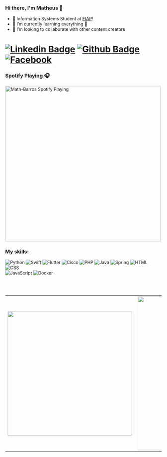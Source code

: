 ### Hi there, I'm Matheus 👋


- 🔭 Information Systems Student at [FIAP][fiap]!
- 🌱 I’m currently learning everything 🤣
- 👯 I’m looking to collaborate with other content creators

# [![Linkedin Badge](https://img.shields.io/badge/-LinkedIn-0077B5?style=flat&logo=Linkedin&logoColor=white&link=https://www.linkedin.com/in/mathbarros/)](https://www.linkedin.com/in/mathbarros/) [![Github Badge](https://img.shields.io/badge/-Github-242A2D?style=flat&logo=Github&logoColor=white&link=https://github.com/Math-Barros/)](https://github.com/Math-Barros/) [![Facebook](https://img.shields.io/badge/-facebook-0077B5?style=flat&logo=facebook&logoColor=white&link=https://www.facebook.com/MathBarros711/)](https://www.facebook.com/MathBarros711/) 


### Spotify Playing 🎧
[<img src="https://novatorem-khaki.vercel.app/api/spotify.py" alt="Math-Barros Spotify Playing" width="500" />](https://open.spotify.com/user/223ehub556bcyvrs42spz755i)


### My skills:

![Python](https://img.shields.io/badge/-Python-0077B5?style=flat&logoColor=white&logo=python) ![Swift](https://img.shields.io/badge/-Swift-ffdd19?style=flat&logoColor=white&logo=swift&color=FFA500) ![Flutter](https://img.shields.io/badge/-flutter-45D1FD?style=flat&logoColor=white&logo=flutter) ![Cisco](https://img.shields.io/badge/-cisco-FFFAFA?style=flat&logoColor=blue&logo=cisco) ![PHP](https://img.shields.io/badge/-php-7478AE?style=flat&logoColor=white&logo=php) ![Java](https://img.shields.io/badge/-Java-ff961f?style=flat&logoColor=white&logo=java) ![Spring](https://img.shields.io/badge/-Spring-00d10d?style=flat&logoColor=white&logo=spring) ![HTML](https://img.shields.io/badge/-HTML-ff0d00?style=flat&logoColor=white&logo=html5) ![CSS](https://img.shields.io/badge/-CSS-196eff?style=flat&logoColor=white&logo=css3) <br/> ![JavaScript](https://img.shields.io/badge/-JavaScript-ffdd19?style=flat&logoColor=white&logo=javascript) ![Docker](https://img.shields.io/badge/-docker-1090D1?style=flat&logoColor=white&logo=docker) 

<br />
<br />

<center>
  <table>
    <tr>
        <td><img width="400px" align="left" src="https://github-readme-stats.vercel.app/api/top-langs/?username=Math-Barros&theme=tokyonight&hide=html,TSQL,CSS&layout=compact&count_private=true" /></td>
        <td><img width="495px" align="left" src="https://github-readme-stats.vercel.app/api?username=Math-Barros&theme=tokyonight&show_icons=true&count_private=true" /></td>
    </tr>   
  </table>
</center>

[fiap]: https://www.fiap.com.br
[twitter]: https://twitter.com/math__barros
[facebook]: https://www.facebook.com/MathBarros711
[youtube]: https://www.youtube.com/user/MsVac9/
[instagram]: https://www.instagram.com/math__barros
[linkedin]: https://www.linkedin.com/in/matheus-barros-a1646715a
[postman]: https://explore.postman.com/Math-Barros
[stackoverflow]: https://stackoverflow.com/users/14404242/matheus-barros?tab=profile

